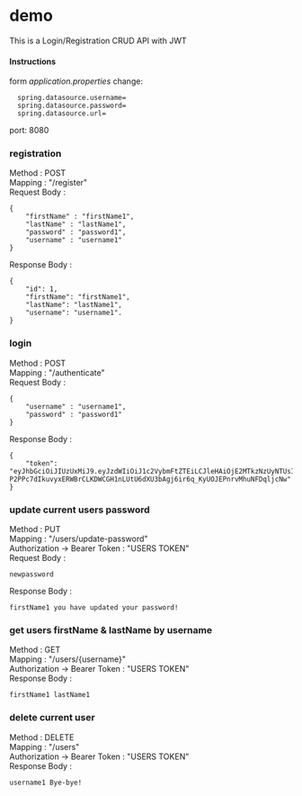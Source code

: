# demo
This is a Login/Registration CRUD API with JWT

#### Instructions

form *application.properties* change:  
```
  spring.datasource.username=  
  spring.datasource.password=
  spring.datasource.url=  
```

port: 8080


### registration
Method : POST  
Mapping : "/register"  
Request Body :  
```
{  
    "firstName" : "firstName1",  
    "lastName" : "lastName1",  
    "password" : "password1",  
    "username" : "username1"  
}
```

Response Body :  
```
{
    "id": 1,  
    "firstName": "firstName1",  
    "lastName": "lastName1",  
    "username": "username1". 
}
```


### login
Method : POST  
Mapping : "/authenticate"  
Request Body :  
```
{
    "username" : "username1",  
    "password" : "password1"  
}
```  

Response Body :  
```
{
    "token": "eyJhbGciOiJIUzUxMiJ9.eyJzdWIiOiJ1c2VybmFtZTEiLCJleHAiOjE2MTkzNzUyNTUsImlhdCI6MTYxOTM1NzI1NX0.RlCnD1yHS8fU4mjK-P2PPc7dIkuvyxERWBrCLKDWCGH1nLUtU6dXU3bAgj6ir6q_KyUOJEPnrvMhuNFDqljcNw"
}
```


### update current users password 
Method : PUT  
Mapping : "/users/update-password"  
Authorization -> Bearer Token : "USERS TOKEN"  
Request Body :  
```
newpassword
```  
Response Body :  
```
firstName1 you have updated your password!
```



### get users firstName & lastName by username
Method : GET  
Mapping : "/users/{username}"  
Authorization -> Bearer Token : "USERS TOKEN"  
Response Body :  
```
firstName1 lastName1
```



### delete current user
Method : DELETE  
Mapping : "/users"  
Authorization -> Bearer Token : "USERS TOKEN"  
Response Body :  
```
username1 Bye-bye!
```


